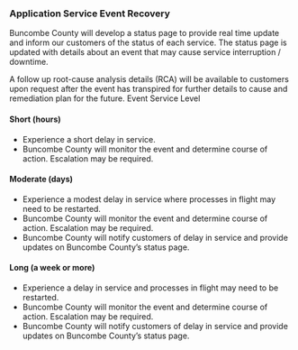 ### Application Service Event Recovery

Buncombe County will develop a status page to provide real time update and
inform our customers of the status of each service. The status page is updated
with details about an event that may cause service interruption / downtime.

A follow up root-cause analysis details (RCA) will be available to customers
upon request after the event has transpired for further details to cause and
remediation plan for the future. Event Service Level

#### Short (hours)

* Experience a short delay in service.
* Buncombe County will monitor the event and determine course of action.
  Escalation may be required.

#### Moderate (days)

* Experience a modest delay in service where processes in flight may need to be
  restarted.
* Buncombe County will monitor the event and determine course of action.
  Escalation may be required.
* Buncombe County will notify customers of delay in service and provide
  updates on Buncombe County’s status page.

#### Long (a week or more)

* Experience a delay in service and processes in flight may need to be
  restarted.
* Buncombe County will monitor the event and determine course of action.
  Escalation may be required.
* Buncombe County will notify customers of delay in service and provide
  updates on Buncombe County’s status page.
